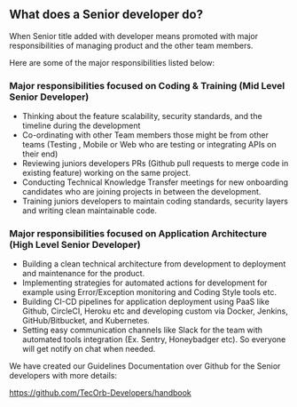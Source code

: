 ## What does a Senior developer do?

When Senior title added with developer means promoted with major responsibilities of managing product and the other team members.

Here are some of the major responsibilities listed below:

### Major responsibilities focused on Coding & Training (Mid Level Senior Developer)

- Thinking about the feature scalability, security standards, and the timeline during the development
- Co-ordinating with other Team members those might be from other teams (Testing , Mobile or Web who are testing or integrating APIs on their end)
- Reviewing juniors developers PRs (Github pull requests to merge code in existing feature) working on the same project.
- Conducting Technical Knowledge Transfer meetings for new onboarding candidates who are joining projects in between the development.
- Training juniors developers to maintain coding standards, security layers and writing clean maintainable code.

### Major responsibilities focused on Application Architecture (High Level Senior Developer)
- Building a clean technical architecture from development to deployment and maintenance for the product.
- Implementing strategies for automated actions for development for example using Error/Exception monitoring and Coding Style tools etc.
- Building CI-CD pipelines for application deployment using PaaS like Github, CircleCI, Heroku etc and developing custom via Docker, Jenkins, GitHub/Bitbucket, and Kubernetes.
- Setting easy communication channels like Slack for the team with automated tools integration (Ex. Sentry, Honeybadger etc). So everyone will get notify on chat when needed.


We have created our Guidelines Documentation over Github for the Senior developers with more details:

https://github.com/TecOrb-Developers/handbook
